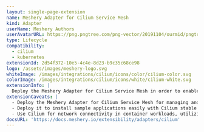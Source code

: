 ```yaml
---
layout: single-page-extension
name: Meshery Adapter for Cilium Service Mesh
kind: Adapter
userName: Meshery Authors
userAvatarURL: https://png.pngtree.com/png-vector/20191104/ourmid/pngtree-businessman-avatar-cartoon-style-png-image_1953664.jpg
type: Lifecycle
compatibility: 
  - cilium
  - kubernetes
extensionId: 2d54f372-10e5-4c4e-8d23-b9c35c68ce98
logo: /assets/images/meshery-logo.svg
whiteImage: /images/integrations/cilium/icons/color/cilium-color.svg
colorImage: /images/integrations/cilium/icons/white/cilium-white.svg
extensionInfo: |
  Deploy the Meshery Adapter for Cilium Service Mesh in order to enable deeper lifecycle management of Cilium Service Mesh.
extensionCaveats: |
  - Deploy the Meshery Adapter for Cilium Service Mesh for managing and installing Cilium.
  - Deploy it to install sample applications easily with Cilium stable release.
  - Use Cilium for network connectivity in container workloads, utilizing eBPF Linux kernel technology.
docsURL: 'https://docs.meshery.io/extensibility/adapters/cilium'
---
```

